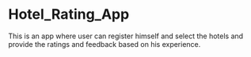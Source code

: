 # Hotel_Rating_App
This is an app where user can register himself and select the hotels and provide the ratings and feedback based on his experience.
